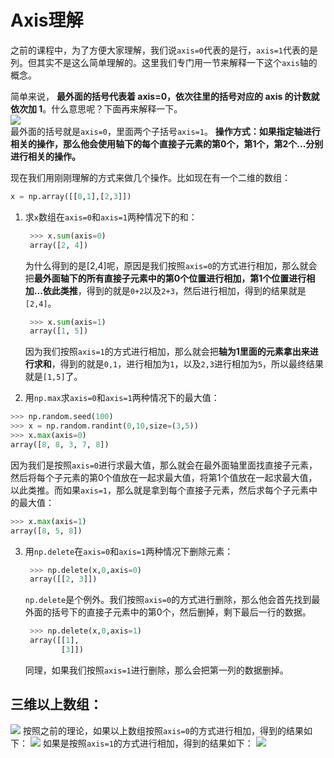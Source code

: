 # Axis理解

之前的课程中，为了方便大家理解，我们说`axis=0`代表的是行，`axis=1`代表的是列。但其实不是这么简单理解的。这里我们专门用一节来解释一下这个`axis`轴的概念。

简单来说， **最外面的括号代表着 axis=0，依次往里的括号对应的 axis 的计数就依次加 1**。什么意思呢？下面再来解释一下。  
![](/assets/axis1.png)  
最外面的括号就是`axis=0`，里面两个子括号`axis=1`。
**操作方式：如果指定轴进行相关的操作，那么他会使用轴下的每个直接子元素的第0个，第1个，第2个...分别进行相关的操作。**

现在我们用刚刚理解的方式来做几个操作。比如现在有一个二维的数组：

```python
x = np.array([[0,1],[2,3]])
```

1. 求`x`数组在`axis=0`和`axis=1`两种情况下的和：

   ```python
    >>> x.sum(axis=0)
    array([2, 4])
   ```

   为什么得到的是\[2,4\]呢，原因是我们按照`axis=0`的方式进行相加，那么就会把**最外面轴下的所有直接子元素中的第0个位置进行相加，第1个位置进行相加...依此类推**，得到的就是`0+2`以及`2+3`，然后进行相加，得到的结果就是`[2,4]`。

   ```python
    >>> x.sum(axis=1)
    array([1, 5])
   ```

   因为我们按照`axis=1`的方式进行相加，那么就会把**轴为1里面的元素拿出来进行求和**，得到的就是`0,1`，进行相加为`1`，以及`2,3`进行相加为`5`，所以最终结果就是`[1,5]`了。
   
2. 用`np.max`求`axis=0`和`axis=1`两种情况下的最大值：
 ```python
 >>> np.random.seed(100)
 >>> x = np.random.randint(0,10,size=(3,5))
 >>> x.max(axis=0)
 array([8, 8, 3, 7, 8])
 ```
因为我们是按照`axis=0`进行求最大值，那么就会在最外面轴里面找直接子元素，然后将每个子元素的第0个值放在一起求最大值，将第1个值放在一起求最大值，以此类推。而如果`axis=1`，那么就是拿到每个直接子元素，然后求每个子元素中的最大值：
 ```python
 >>> x.max(axis=1)
 array([8, 5, 8])
 ``` 
 
3. 用`np.delete`在`axis=0`和`axis=1`两种情况下删除元素：

   ```python
    >>> np.delete(x,0,axis=0)
    array([[2, 3]])
   ```

   `np.delete`是个例外。我们按照`axis=0`的方式进行删除，那么他会首先找到最外面的括号下的直接子元素中的第0个，然后删掉，剩下最后一行的数据。

   ```python
    >>> np.delete(x,0,axis=1)
    array([[1],
           [3]])
   ```
   同理，如果我们按照`axis=1`进行删除，那么会把第一列的数据删掉。



## 三维以上数组：
![](/assets/axis2.png)
按照之前的理论，如果以上数组按照`axis=0`的方式进行相加，得到的结果如下：
![](/assets/axis3.png)
如果是按照`axis=1`的方式进行相加，得到的结果如下：
![](/assets/axis4.png)
